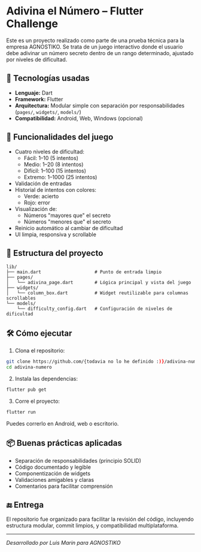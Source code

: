 
# Adivina el Número – Flutter Challenge

Este es un proyecto realizado como parte de una prueba técnica para la empresa AGNOSTIKO. Se trata de un juego interactivo donde el usuario debe adivinar un número secreto dentro de un rango determinado, ajustado por niveles de dificultad.

## 🚀 Tecnologías usadas

- **Lenguaje:** Dart
- **Framework:** Flutter
- **Arquitectura:** Modular simple con separación por responsabilidades (`pages/`, `widgets/`, `models/`)
- **Compatibilidad:** Android, Web, Windows (opcional)

## 🧠 Funcionalidades del juego

- Cuatro niveles de dificultad:
    - Fácil: 1–10 (5 intentos)
    - Medio: 1–20 (8 intentos)
    - Difícil: 1–100 (15 intentos)
    - Extremo: 1–1000 (25 intentos)
- Validación de entradas
- Historial de intentos con colores:
    - Verde: acierto
    - Rojo: error
- Visualización de:
    - Números "mayores que" el secreto
    - Números "menores que" el secreto
- Reinicio automático al cambiar de dificultad
- UI limpia, responsiva y scrollable

## 📁 Estructura del proyecto

```
lib/
├── main.dart                    # Punto de entrada limpio
├── pages/
│   └── adivina_page.dart        # Lógica principal y vista del juego
├── widgets/
│   └── column_box.dart          # Widget reutilizable para columnas scrollables
└── models/
    └── difficulty_config.dart   # Configuración de niveles de dificultad
```

## 🛠️ Cómo ejecutar

1. Clona el repositorio:
```bash
git clone https://github.com/{todavia no lo he definido :)}/adivina-numero.git
cd adivina-numero
```

2. Instala las dependencias:
```bash
flutter pub get
```

3. Corre el proyecto:
```bash
flutter run
```

Puedes correrlo en Android, web o escritorio.

## 📦 Buenas prácticas aplicadas

- Separación de responsabilidades (principio SOLID)
- Código documentado y legible
- Componentización de widgets
- Validaciones amigables y claras
- Comentarios para facilitar comprensión

## 🔚 Entrega

El repositorio fue organizado para facilitar la revisión del código, incluyendo estructura modular, commit limpios, y compatibilidad multiplataforma.

---
_Desarrollado por Luis Marin para AGNOSTIKO_
